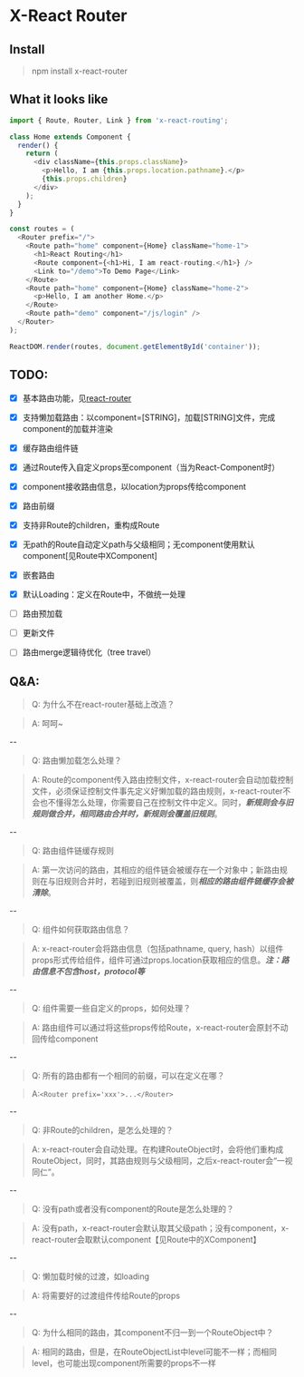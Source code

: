 # X-React Router

## Install
> npm install x-react-router

## What it looks like
```javascript
import { Route, Router, Link } from 'x-react-routing';

class Home extends Component {
  render() {
    return (
      <div className={this.props.className}>
        <p>Hello, I am {this.props.location.pathname}.</p>
        {this.props.children}
      </div>
    );
  }
}

const routes = (
  <Router prefix="/">
    <Route path="home" component={Home} className="home-1">
      <h1>React Routing</h1>
      <Route component={<h1>Hi, I am react-routing.</h1>} />
      <Link to="/demo">To Demo Page</Link>
    </Route>
    <Route path="home" component={Home} className="home-2">
      <p>Hello, I am another Home.</p>
    </Route>
    <Route path="demo" component="/js/login" />
  </Router>
);

ReactDOM.render(routes, document.getElementById('container'));
```

## TODO:
- [x] 基本路由功能，见[react-router](https://github.com/ReactTraining/react-router)
- [x] 支持懒加载路由：以component=[STRING]，加载[STRING]文件，完成component的加载并渲染
- [x] 缓存路由组件链
- [x] 通过Route传入自定义props至component（当为React-Component时）
- [x] component接收路由信息，以location为props传给component
- [x] 路由前缀 <Router prefix=''></Router>
- [x] 支持非Route的children，重构成Route
- [x] 无path的Route自动定义path与父级相同；无component使用默认component[见Route中XComponent]
- [x] 嵌套路由
- [x] 默认Loading：定义在Route中，不做统一处理
- [ ] 路由预加载
- [ ] 更新文件
- [ ] 路由merge逻辑待优化（tree travel）


## Q&A:
> Q: 为什么不在react-router基础上改造？

> A: 呵呵~

--
> Q: 路由懒加载怎么处理？

> A: Route的component传入路由控制文件，x-react-router会自动加载控制文件，必须保证控制文件事先定义好懒加载的路由规则，x-react-router不会也不懂得怎么处理，你需要自己在控制文件中定义。同时，***新规则会与旧规则做合并，相同路由合并时，新规则会覆盖旧规则***。

--
> Q: 路由组件链缓存规则

> A: 第一次访问的路由，其相应的组件链会被缓存在一个对象中；新路由规则在与旧规则合并时，若碰到旧规则被覆盖，则***相应的路由组件链缓存会被清除***。

--
> Q: 组件如何获取路由信息？

> A: x-react-router会将路由信息（包括pathname, query, hash）以组件props形式传给组件，组件可通过props.location获取相应的信息。***注：路由信息不包含host，protocol等***

--
> Q: 组件需要一些自定义的props，如何处理？

> A: 路由组件可以通过将这些props传给Route，x-react-router会原封不动回传给component

--
> Q: 所有的路由都有一个相同的前缀，可以在定义在哪？

> A:```<Router prefix='xxx'>...</Router>```

--
> Q: 非Route的children，是怎么处理的？

> A: x-react-router会自动处理。在构建RouteObject时，会将他们重构成RouteObject，同时，其路由规则与父级相同，之后x-react-router会“一视同仁”。

--
> Q: 没有path或者没有component的Route是怎么处理的？

> A: 没有path，x-react-router会默认取其父级path；没有component，x-react-router会取默认component【见Route中的XComponent】

--
> Q: 懒加载时候的过渡，如loading

> A: 将需要好的过渡组件传给Route的props

--
> Q: 为什么相同的路由，其component不归一到一个RouteObject中？

> A: 相同的路由，但是，在RouteObjectList中level可能不一样；而相同level，也可能出现component所需要的props不一样
